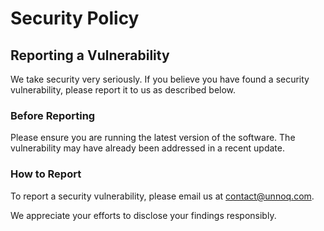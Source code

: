 # Security Policy

## Reporting a Vulnerability

We take security very seriously. If you believe you have found a security vulnerability, please report it to us as described below.

### Before Reporting

Please ensure you are running the latest version of the software. The vulnerability may have already been addressed in a recent update.

### How to Report

To report a security vulnerability, please email us at <a href="mailto:contact@unnoq.com">contact@unnoq.com</a>.

We appreciate your efforts to disclose your findings responsibly.
